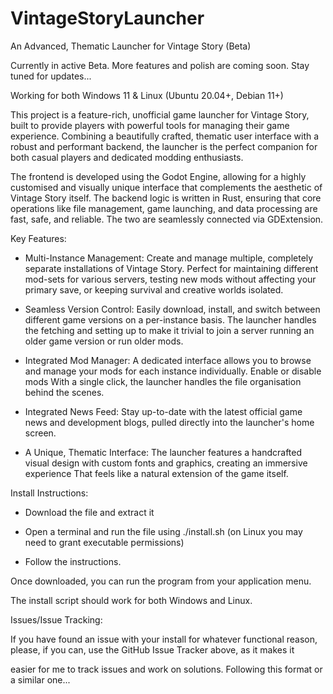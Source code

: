 # VintageStoryLauncher

An Advanced, Thematic Launcher for Vintage Story (Beta)

 

 Currently in active Beta. More features and polish are coming soon. Stay tuned for updates...

 

   Working for both Windows 11 & Linux (Ubuntu 20.04+, Debian 11+)


 This project is a feature-rich, unofficial game launcher for Vintage Story, built to provide players with powerful tools for managing their game
 experience. Combining a beautifully crafted, thematic user interface with a robust and performant backend, the launcher is the perfect companion
 for both casual players and dedicated modding enthusiasts.


 The frontend is developed using the Godot Engine, allowing for a highly customised and visually unique interface that complements the aesthetic of
 Vintage Story itself. The backend logic is written in Rust, ensuring that core operations like file management, game launching, and data processing
 are fast, safe, and reliable. The two are seamlessly connected via GDExtension.


 Key Features:


  * Multi-Instance Management: Create and manage multiple, completely separate installations of Vintage Story. Perfect for maintaining different
    mod-sets for various servers, testing new mods without affecting your primary save, or keeping survival and creative worlds isolated.

  * Seamless Version Control: Easily download, install, and switch between different game versions on a per-instance basis. The launcher handles the
    fetching and setting up to make it trivial to join a server running an older game version or run older mods.

  * Integrated Mod Manager: A dedicated interface allows you to browse and manage your mods for each instance individually. Enable or disable mods
    With a single click, the launcher handles the file organisation behind the scenes.

  * Integrated News Feed: Stay up-to-date with the latest official game news and development blogs, pulled directly into the launcher's home screen.

  * A Unique, Thematic Interface: The launcher features a handcrafted visual design with custom fonts and graphics, creating an immersive experience
    That feels like a natural extension of the game itself.

 

Install Instructions:

  *  Download the file and extract it

  *  Open a terminal and run the file using ./install.sh (on Linux you may need to grant executable permissions)

  *  Follow the instructions.

 

  Once downloaded, you can run the program from your application menu.

  The install script should work for both Windows and Linux.

 
Issues/Issue Tracking:

 

 If you have found an issue with your install for whatever functional reason, please, if you can, use the GitHub Issue Tracker above, as it makes it

 easier for me to track issues and work on solutions. Following this format or a similar one...
